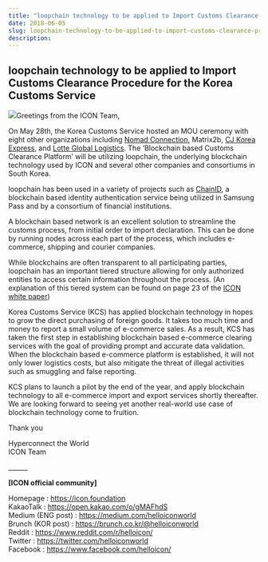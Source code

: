 ```yaml
---
title: "loopchain technology to be applied to Import Customs Clearance Procedure for the Korea Customs…"
date: 2018-06-05
slug: loopchain-technology-to-be-applied-to-import-customs-clearance-procedure-for-the-korea-customs-9a7572b3c484
description:
---
```


## **loopchain technology to be applied to Import Customs Clearance Procedure for the Korea Customs Service**

![](https://cdn-images-1.medium.com/max/800/0*j0LzUHQc0nuKKJON)Greetings from the ICON Team,

On May 28th, the Korea Customs Service hosted an MOU ceremony with eight other organizations including [Nomad Connection](http://www.nomadconnection.com/), Matrix2b, [CJ Korea Express](http://www.cjkoreaexpress.in/), and [Lotte Global Logistics](https://www.lotteglogis.com/english/main). The ‘Blockchain based Customs Clearance Platform’ will be utilizing loopchain, the underlying blockchain technology used by ICON and several other companies and consortiums in South Korea.

loopchain has been used in a variety of projects such as [ChainID](https://medium.com/helloiconworld/chan-id-developed-using-loopchain-to-be-used-in-samsung-pass-service-69669928369d), a blockchain based identity authentication service being utilized in Samsung Pass and by a consortium of financial institutions.

A blockchain based network is an excellent solution to streamline the customs process, from initial order to import declaration. This can be done by running nodes across each part of the process, which includes e-commerce, shipping and courier companies.

While blockchains are often transparent to all participating parties, loopchain has an important tiered structure allowing for only authorized entities to access certain information throughout the process. (An explanation of this tiered system can be found on page 23 of the [ICON white paper](https://icon.foundation/resources/whitepaper/ICON-Whitepaper-EN-Draft.pdf))

Korea Customs Service (KCS) has applied blockchain technology in hopes to grow the direct purchasing of foreign goods. It takes too much time and money to report a small volume of e-commerce sales. As a result, KCS has taken the first step in establishing blockchain based e-commerce clearing services with the goal of providing prompt and accurate data validation. When the blockchain based e-commerce platform is established, it will not only lower logistics costs, but also mitigate the threat of illegal activities such as smuggling and false reporting.

KCS plans to launch a pilot by the end of the year, and apply blockchain technology to all e-commerce import and export services shortly thereafter. We are looking forward to seeing yet another real-world use case of blockchain technology come to fruition.

Thank you

Hyperconnect the World  
ICON Team

\_\_\_\_\_\_

**[ICON official community]**

Homepage : <https://icon.foundation>  
KakaoTalk : <https://open.kakao.com/o/gMAFhdS>  
Medium (ENG post) : <https://medium.com/helloiconworld>  
Brunch (KOR post) : <https://brunch.co.kr/@helloiconworld>  
Reddit : <https://www.reddit.com/r/helloicon/>  
Twitter : <https://twitter.com/helloiconworld>  
Facebook : <https://www.facebook.com/helloicon/>

